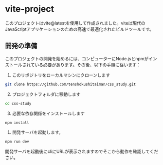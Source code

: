 # vite-project
このプロジェクトはvite@latestを使用して作成されました。viteは現代のJavaScriptアプリケーションのための高速で最適化されたビルドツールです。

## 開発の準備
このプロジェクトの開発を始めるには、コンピューターにNode.jsとnpmがインストールされている必要があります。その後、以下の手順に従います：

1. このリポジトリをローカルマシンにクローンします
```bash
git clone https://github.com/tenshokushitaiman/css_study.git
```

2. プロジェクトフォルダに移動します
```bash
cd css-study
```

3. 必要な依存関係をインストールします
```bash
npm install
```

1. 開発サーバを起動します。
```bash
npm run dev
```
開発サーバを起動後にcliにURLが表示されますのでそこから動作を確認してください。